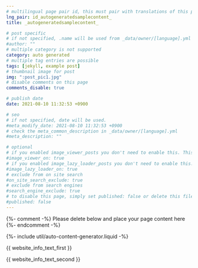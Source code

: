 ```yaml
---
# multilingual page pair id, this must pair with translations of this page. (This name must be unique)
lng_pair: id_autogeneratedsamplecontent_
title: _autogeneratedsamplecontent_

# post specific
# if not specified, .name will be used from _data/owner/[language].yml
#author: ""
# multiple category is not supported
category: auto generated
# multiple tag entries are possible
tags: [jekyll, example post]
# thumbnail image for post
img: ":post_pic1.jpg"
# disable comments on this page
comments_disable: true

# publish date
date: 2021-08-10 11:32:53 +0900

# seo
# if not specified, date will be used.
#meta_modify_date: 2021-08-10 11:32:53 +0900
# check the meta_common_description in _data/owner/[language].yml
#meta_description: ""

# optional
# if you enabled image_viewer_posts you don't need to enable this. This is only if image_viewer_posts = false
#image_viewer_on: true
# if you enabled image_lazy_loader_posts you don't need to enable this. This is only if image_lazy_loader_posts = false
#image_lazy_loader_on: true
# exclude from on site search
#on_site_search_exclude: true
# exclude from search engines
#search_engine_exclude: true
# to disable this page, simply set published: false or delete this file
#published: false
---
```


{%- comment -%} Please delete below and place your page content here {%- endcomment -%}

{%- include util/auto-content-generator.liquid -%}

<!-- outline-start -->

{{ website_info_text_first }}

<!-- outline-end -->

{{ website_info_text_second }}
